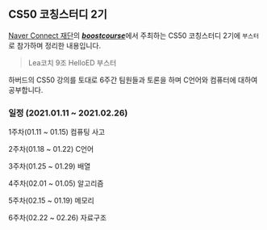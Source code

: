 ## CS50 코칭스터디 2기

[Naver Connect 재단](https://connect.or.kr/)의 [***boostcourse***](https://www.boostcourse.org/)에서 주최하는 CS50 코칭스터디 2기에 `부스터`로 참가하며 정리한 내용입니다.<br>
> Lea코치 9조 HelloED 부스터

하버드의 CS50 강의를 토대로 6주간 팀원들과 토론을 하며 C언어와 컴퓨터에 대하여 공부합니다.

### 일정 (2021.01.11 ~ 2021.02.26)

1주차(01.11 ~ 01.15) 컴퓨팅 사고

2주차(01.18 ~ 01.22) C언어

3주차(01.25 ~ 01.29) 배열

4주차(02.01 ~ 01.05) 알고리즘

5주차(02.15 ~ 01.19) 메모리

6주차(02.22 ~ 02.26) 자료구조
